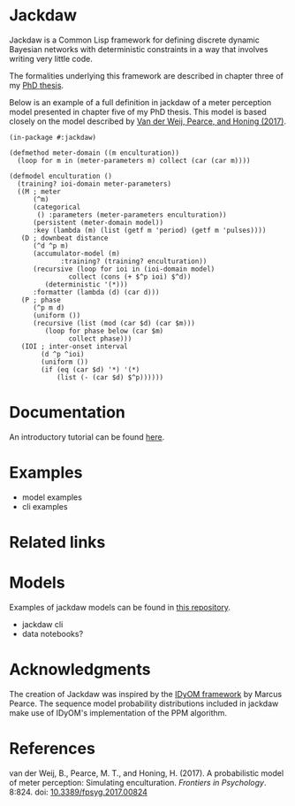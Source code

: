 # Jackdaw

Jackdaw is a Common Lisp framework for defining discrete dynamic Bayesian networks with deterministic constraints in a way that involves writing very little code.

The formalities underlying this framework are described in chapter three of my [PhD thesis](https://dare.uva.nl/search?identifier=dd3e25aa-6006-486e-afcf-c0692e0afacd).

Below is an example of a full definition in jackdaw of a meter perception model presented in chapter five of my PhD thesis.
This model is based closely on the model described by [Van der Weij, Pearce, and Honing (2017)](#vdweij2017).

```common-lisp
(in-package #:jackdaw)

(defmethod meter-domain ((m enculturation))
  (loop for m in (meter-parameters m) collect (car (car m))))

(defmodel enculturation ()
  (training? ioi-domain meter-parameters) 
  ((M ; meter
      (^m)
      (categorical
       () :parameters (meter-parameters enculturation))
      (persistent (meter-domain model))
      :key (lambda (m) (list (getf m 'period) (getf m 'pulses))))
   (D ; downbeat distance
      (^d ^p m)
      (accumulator-model (m)
			 :training? (training? enculturation))
      (recursive (loop for ioi in (ioi-domain model)
		       collect (cons (+ $^p ioi) $^d))
		 (deterministic '(*)))
      :formatter (lambda (d) (car d)))
   (P ; phase
      (^p m d)
      (uniform ())
      (recursive (list (mod (car $d) (car $m)))
		 (loop for phase below (car $m)
		       collect phase)))
   (IOI ; inter-onset interval
        (d ^p ^ioi)
        (uniform ())
	    (if (eq (car $d) '*) '(*)
	        (list (- (car $d) $^p))))))
```

# Documentation

An introductory tutorial can be found [here](https://github.com/experiencedlisteners/jackdaw-tutorial).

# Examples

- model examples
- cli examples

# Related links

# Models

Examples of jackdaw models can be found in [this repository](https://github.com/experiencedlisteners/jackdaw-models).
- jackdaw cli
- data notebooks?

# Acknowledgments

The creation of Jackdaw was inspired by the [IDyOM framework](https://github.com/mtpearce/idyom) by Marcus Pearce. 
The sequence model probability distributions included in jackdaw make use of IDyOM's implementation of the PPM algorithm.

# References

<a id="vdweij2017">van der Weij, B., Pearce, M. T., and Honing, H. (2017). A probabilistic model of meter perception: Simulating enculturation. *Frontiers in Psychology*. 8:824. doi: [10.3389/fpsyg.2017.00824](https://dx.doi.org/10.3389/fpsyg.2017.00824)
